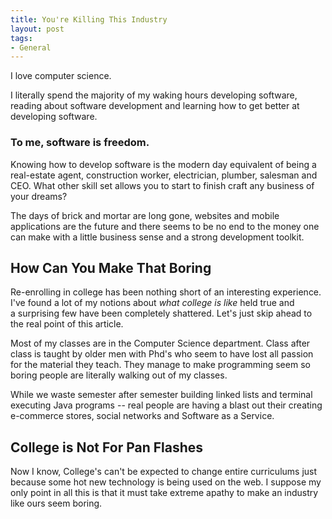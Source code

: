 ```yaml
---
title: You're Killing This Industry
layout: post
tags: 
- General
---
```

I love computer science.

I literally spend the majority of my waking hours developing software, reading about software development and learning how to get better at developing software.

### To me, software is freedom.

Knowing how to develop software is the modern day equivalent of being a real-estate agent, construction worker, electrician, plumber, salesman and CEO. What other skill set allows you to start to finish craft any business of your dreams?

The days of brick and mortar are long gone, websites and mobile applications are the future and there seems to be no end to the money one can make with a little business sense and a strong development toolkit.

## How Can You Make That Boring

Re-enrolling in college has been nothing short of an interesting experience. I've found a lot of my notions about *what college is like* held true and a surprising few have been completely shattered. Let's just skip ahead to the real point of this article.

Most of my classes are in the Computer Science department. Class after class is taught by older men with Phd's who seem to have lost all passion for the material they teach. They manage to make programming seem so boring people are literally walking out of my classes.

While we waste semester after semester building linked lists and terminal executing Java programs -- real people are having a blast out their creating e-commerce stores, social networks and Software as a Service.

## College is Not For Pan Flashes

Now I know, College's can't be expected to change entire curriculums just because some hot new technology is being used on the web. I suppose my only point in all this is that it must take extreme apathy to make an industry like ours seem boring.